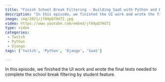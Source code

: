 ```yaml
---
title: "Finish School Break Filtering - Building SaaS with Python and Django #115"
description: "In this episode, we finished the UI work and wrote the final tests needed to complete the school break filtering by student feature."
image: img/2021/jfA9pQ7HU7I.jpg
video: https://www.youtube.com/embed/jfA9pQ7HU7I
type: video
categories:
 - Twitch
 - Python
 - Django
tags: ['twitch', 'Python', 'Django', 'SaaS']

---
```


In this episode, we finished the UI work and wrote the final tests needed to complete the school break filtering by student feature.
